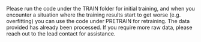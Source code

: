 Please run the code under the TRAIN folder for initial training, and when you encounter a situation where the training results start to get worse (e.g. overfitting) you can use the code under PRETRAIN for retraining.
The data provided has already been processed. If you require more raw data, please reach out to the lead contact for assistance.
